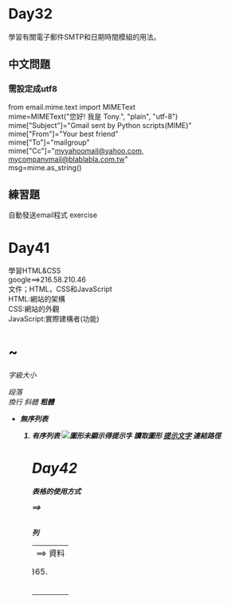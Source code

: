 # Day32
學習有關電子郵件SMTP和日期時間模組的用法。

## 中文問題  
### 需設定成utf8
from email.mime.text import MIMEText  
mime=MIMEText("您好! 我是 Tony.", "plain", "utf-8")  
mime["Subject"]="Gmail sent by Python scripts(MIME)"  
mime["From"]="Your best friend"  
mime["To"]="mailgroup"  
mime["Cc"]="myyahoomail@yahoo.com, mycompanymail@blablabla.com.tw"  
msg=mime.as_string()  

## 練習題
自動發送email程式
exercise

# Day41  
學習HTML&CSS  
google==>216.58.210.46  
文件；HTML，CSS和JavaScript  
HTML:網站的架構  
CSS:網站的外觀  
JavaScript:實際建構者(功能)  
<h1>~<h6>
字級大小
<p>
段落
<br>
換行
<em>
斜體
<strong>
粗體
<ul><li>
無序列表
<ol><li>
有序列表
<img src=" " alt="圖形未顯示得提示字 ">
讀取圖形 
<a href=" ">提示文字</a>
連結路徑  



# Day42  
表格的使用方式
<table>
<tr> ==><table row>   列
<td> ==><table data>  資料
<tbody>
<tfoot>

365.